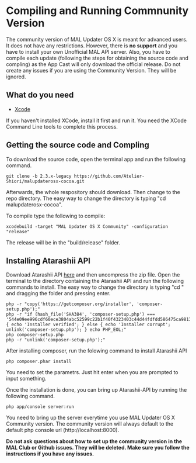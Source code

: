 # Compiling and Running Commnunity Version

The community version of MAL Updater OS X is meant for advanced users. It does not have any restrictions. However, there is **no support** and you have to install your own Unofficial MAL API server. Also, you have to compile each update (following the steps for obtaining the source code and compling) as the App Cast will only download the official release. Do not create any issues if you are using the Community Version. They will be ignored.

## What do you need
* [Xcode](https://developer.apple.com/xcode/) 

If you haven't installed XCode, install it first and run it. You need the XCode Command Line tools to complete this process.

## Getting the source code and Compling
To download the source code, open the terminal app and run the following command.

```git clone -b 2.3.x-legacy https://github.com/Atelier-Shiori/malupdaterosx-cocoa.git ```

Afterwards, the whole respository should download. Then change to the repo directory. The easy way to change the directory is typing "cd malupdaterosx-cocoa".

To compile type the following to compile:

```xcodebuild -target "MAL Updater OS X Community" -configuration "release" ```

The release will be in the "build/release" folder.

## Installing Atarashii API 
Download Atarashii API [here](https://bitbucket.org/animeneko/atarashii-api/downloads/?tab=branches) and then uncompress the zip file. Open the terminal to the directory containing the Atarashii API and run the following commands to install. The easy way to change the directory is typing "cd " and dragging the folder and pressing enter.

```shell
php -r "copy('https://getcomposer.org/installer', 'composer-setup.php');"
php -r "if (hash_file('SHA384', 'composer-setup.php') === '544e09ee996cdf60ece3804abc52599c22b1f40f4323403c44d44fdfdd586475ca9813a858088ffbc1f233e9b180f061') { echo 'Installer verified'; } else { echo 'Installer corrupt'; unlink('composer-setup.php'); } echo PHP_EOL;"
php composer-setup.php
php -r "unlink('composer-setup.php');"
```

After installing composer, run the folowing command to install Atarashii API
```shell
php composer.phar install
```

You need to set the parametrs. Just hit enter when you are prompted to input something.

Once the installation is done, you can bring up Atarashii-API by running the following command.

```shell
php app/console server:run
```

You need to bring up the server everytime you use MAL Updater OS X Community version. The community version will always default to the default php console url (http://localhost:8000).

**Do not ask questions about how to set up the community version in the MAL Club or Github issues. They will be deleted. Make sure you follow the instructions if you have any issues.**
